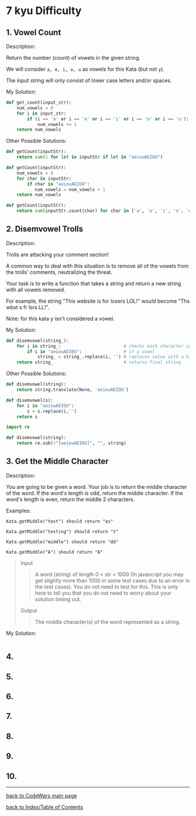 # 7 kyu Difficulty

## 1. Vowel Count

Description:

Return the number (count) of vowels in the given string.

We will consider `a, e, i, o, u` as vowels for this Kata (but not `y`).

The input string will only consist of lower case letters and/or spaces.

My Solution:
```python
def get_count(input_str):
    num_vowels = 0                                                      # initial count
    for i in input_str:                                                 # for each character in input_str
        if (i == 'a' or i == 'e' or i == 'i' or i == 'o' or i == 'u'):  # vowels
            num_vowels += 1                                             # add 1 to count
    return num_vowels                                                   # return final count
```

Other Possible Solutions:
```python
def getCount(inputStr):
    return sum(1 for let in inputStr if let in "aeiouAEIOU")
```
```python
def getCount(inputStr):
    num_vowels = 0
    for char in inputStr:
        if char in "aeiouAEIOU":
           num_vowels = num_vowels + 1
    return num_vowels
```
```python
def getCount(inputStr):
    return sum(inputStr.count(char) for char in ['a', 'e', 'i', 'o', 'u'])
```


## 2. Disemvowel Trolls

Description:

Trolls are attacking your comment section!

A common way to deal with this situation is to remove all of the vowels from the trolls' comments, 
neutralizing the threat.

Your task is to write a function that takes a string and return a new string with all vowels 
removed.

For example, the string "This website is for losers LOL!" would become "Ths wbst s fr lsrs LL!".

Note: for this kata y isn't considered a vowel.

My Solution:
```python
def disemvowel(string_):
    for i in string_:                        # checks each character in string
        if i in "aeiouAEIOU":                # if a vowel
            string_ = string_.replace(i, '') # replaces value with a blank string ''
    return string_                           # returns final string
```

Other Possible Solutions:
```python
def disemvowel(string):
    return string.translate(None, 'aeiouAEIOU')
```
```python
def disemvowel(s):
    for i in "aeiouAEIOU":
        s = s.replace(i,'')
    return s
```
```python
import re

def disemvowel(string):
    return re.sub(r"[aeiouAEIOU]", "", string)
```


## 3. Get the Middle Character

Description:

You are going to be given a word. Your job is to return the middle character of the word. If the 
word's length is odd, return the middle character. If the word's length is even, return the middle 
2 characters.

Examples:
```
Kata.getMiddle("test") should return "es"

Kata.getMiddle("testing") should return "t"

Kata.getMiddle("middle") should return "dd"

Kata.getMiddle("A") should return "A"
```

> Input
>> A word (string) of length 0 < str < 1000 (In javascript you may get slightly more than 1000 in 
>> some test cases due to an error in the test cases). You do not need to test for this. This is only 
>> here to tell you that you do not need to worry about your solution timing out.
>
> Output
>> The middle character(s) of the word represented as a string.

My Solution:
```python
```


## 4.
## 5.
## 6.
## 7.
## 8.
## 9.
## 10.


---
[back to CodeWars main page](codeWars.md)

[back to Index/Table of Contents](index.md)

